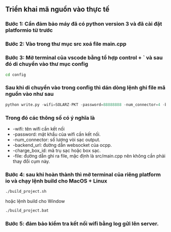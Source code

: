 ## Triển khai mã nguồn vào thực tế

### Bước 1: Cần đảm bảo máy đã có python version 3 và đã cài đặt platformio từ trước
### Bước 2: Vào trong thư mục src xoá file **main.cpp**
### Bước 3: Mở terminal của vscode bằng tổ hợp **control + `** và sau đó di chuyển vào thư mục config
```bash
cd config
```
### Sau khi di chuyển vào trong **config** thì dán dòng lệnh ghi file mã nguồn vào như sau

```python
python write.py -wifi=SOLARZ-PKT -password=88888888 -num_connector=4 -backend_url=ws://dev-ocpp.rabbitevc.vn/websocket/central-system -charge_box_id=1 -file=../src/main.cpp
```
### Trong đó các thông số có ý nghĩa là
- -wifi: tên wifi cần kết nối
- -password: mật khẩu của wifi cần kết nối.
- -num_connector: số lượng vòi sạc output.
- -backend_url: đường dẫn websocket của ocpp.
- -charge_box_id: mã trụ sạc hoặc box sạc.
- -file: đường dẫn ghi ra file, mặc định là src/main.cpp nên không cần phải thay đổi cụm này.


### Bước 4: sau khi hoàn thành thì mở terminal của riêng platform io và chạy lệnh build cho MacOS + Linux
``` bash
./build_project.sh
```

hoặc lệnh build cho Window
``` bash
./build_project.bat
```

### Bước 5: đảm bảo kiểm tra kết nối wifi bằng log gửi lên server.